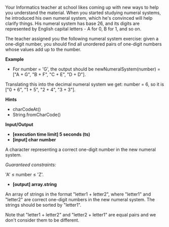 Your Informatics teacher at school likes coming up with new ways to help you understand the material. When you started studying numeral systems, he introduced his own numeral system, which he's convinced will help clarify things. His numeral system has base 26, and its digits are represented by English capital letters - A for 0, B for 1, and so on.

The teacher assigned you the following numeral system exercise: given a one-digit number, you should find all unordered pairs of one-digit numbers whose values add up to the number.

**Example**

-   For number = 'G', the output should be
newNumeralSystem(number) = ["A + G", "B + F", "C + E", "D + D"].

Translating this into the decimal numeral system we get: number = 6, so it is ["0 + 6", "1 + 5", "2 + 4", "3 + 3"].

**Hints**
-   charCodeAt()
-   String.fromCharCode()

**Input/Output**

- **[execution time limit] 5 seconds (ts)**
- **[input] char number**

A character representing a correct one-digit number in the new numeral system.

*Guaranteed constraints:*

'A' ≤ number ≤ 'Z'.

- **[output] array.string**

An array of strings in the format "letter1 + letter2", where "letter1" and "letter2" are correct one-digit numbers in the new numeral system. The strings should be sorted by "letter1".

Note that "letter1 + letter2" and "letter2 + letter1" are equal pairs and we don't consider them to be different.